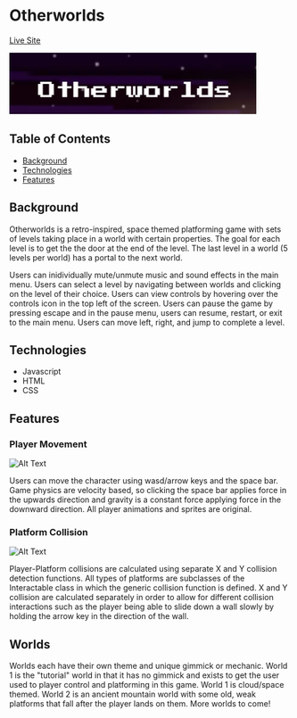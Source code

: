 # Otherworlds
[Live Site](https://pcs003.github.io/Otherworlds/)

![Otherworlds Banner](/src/assets/otherworlds_title.png)

## Table of Contents
* [Background](#Background)
* [Technologies](#Technologies)
* [Features](#Features)

## Background

Otherworlds is a retro-inspired, space themed platforming game with sets of levels taking place in a world with certain properties. The goal for each level is to get the the door at the end of the level. The last level in a world (5 levels per world) has a portal to the next world.

Users can inidividually mute/unmute music and sound effects in the main menu. Users can select a level by navigating between worlds and clicking on the level of their choice. Users can view controls by hovering over the controls icon in the top left of the screen. Users can pause the game by pressing escape and in the pause menu, users can resume, restart, or exit to the main menu. Users can move left, right, and jump to complete a level.

## Technologies

* Javascript
* HTML
* CSS


## Features

### Player Movement
![Alt Text](https://media.giphy.com/media/0WI1DcY18Dp0Fp8GPH/giphy.gif)

Users can move the character using wasd/arrow keys and the space bar. Game physics are velocity based, so clicking the space bar applies force in the upwards direction and gravity is a constant force applying force in the downward direction. All player animations and sprites are original.

### Platform Collision
![Alt Text](https://media.giphy.com/media/xJ0LutVkJGTqsUTDWd/giphy.gif)

Player-Platform collisions are calculated using separate X and Y collision detection functions. All types of platforms are subclasses of the Interactable class in which the generic collision function is defined. X and Y collision are calculated separately in order to allow for different collision interactions such as the player being able to slide down a wall slowly by holding the arrow key in the direction of the wall.

## Worlds

Worlds each have their own theme and unique gimmick or mechanic. World 1 is the "tutorial" world in that it has no gimmick and exists to get the user used to player control and platforming in this game. World 1 is cloud/space themed. World 2 is an ancient mountain world with some old, weak platforms that fall after the player lands on them. More worlds to come!
